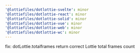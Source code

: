 ```yaml
---
'@lottiefiles/dotlottie-svelte': minor
'@lottiefiles/dotlottie-react': minor
'@lottiefiles/dotlottie-solid': minor
'@lottiefiles/dotlottie-vue': minor
'@lottiefiles/dotlottie-web': minor
'@lottiefiles/dotlottie-wc': minor
---
```


fix: dotLottie.totalframes return correct Lottie total frames count
